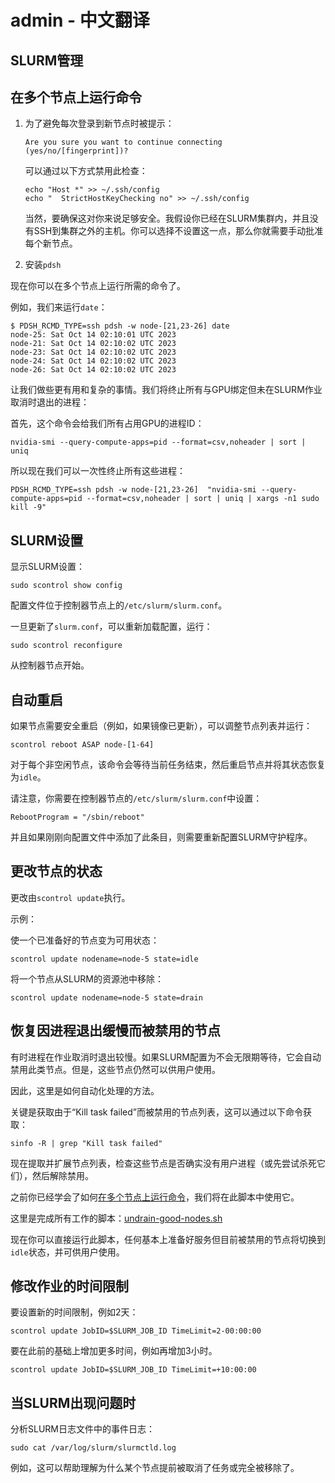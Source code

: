 # admin - 中文翻译

## SLURM管理

## 在多个节点上运行命令

1. 为了避免每次登录到新节点时被提示：
    ```
    Are you sure you want to continue connecting (yes/no/[fingerprint])?
    ```
    可以通过以下方式禁用此检查：
    ``` 
    echo "Host *" >> ~/.ssh/config
    echo "  StrictHostKeyChecking no" >> ~/.ssh/config
    ```
    当然，要确保这对你来说足够安全。我假设你已经在SLURM集群内，并且没有SSH到集群之外的主机。你可以选择不设置这一点，那么你就需要手动批准每个新节点。

2. 安装`pdsh`

现在你可以在多个节点上运行所需的命令了。

例如，我们来运行`date`：

```
$ PDSH_RCMD_TYPE=ssh pdsh -w node-[21,23-26] date
node-25: Sat Oct 14 02:10:01 UTC 2023
node-21: Sat Oct 14 02:10:02 UTC 2023
node-23: Sat Oct 14 02:10:02 UTC 2023
node-24: Sat Oct 14 02:10:02 UTC 2023
node-26: Sat Oct 14 02:10:02 UTC 2023
```

让我们做些更有用和复杂的事情。我们将终止所有与GPU绑定但未在SLURM作业取消时退出的进程：

首先，这个命令会给我们所有占用GPU的进程ID：

``` 
nvidia-smi --query-compute-apps=pid --format=csv,noheader | sort | uniq
```

所以现在我们可以一次性终止所有这些进程：

``` 
PDSH_RCMD_TYPE=ssh pdsh -w node-[21,23-26]  "nvidia-smi --query-compute-apps=pid --format=csv,noheader | sort | uniq | xargs -n1 sudo kill -9"
```

## SLURM设置

显示SLURM设置：

``` 
sudo scontrol show config
```

配置文件位于控制器节点上的`/etc/slurm/slurm.conf`。

一旦更新了`slurm.conf`，可以重新加载配置，运行：
``` 
sudo scontrol reconfigure
```
从控制器节点开始。

## 自动重启

如果节点需要安全重启（例如，如果镜像已更新），可以调整节点列表并运行：

``` 
scontrol reboot ASAP node-[1-64]
```

对于每个非空闲节点，该命令会等待当前任务结束，然后重启节点并将其状态恢复为`idle`。

请注意，你需要在控制器节点的`/etc/slurm/slurm.conf`中设置：
``` 
RebootProgram = "/sbin/reboot"
```
并且如果刚刚向配置文件中添加了此条目，则需要重新配置SLURM守护程序。

## 更改节点的状态

更改由`scontrol update`执行。

示例：

使一个已准备好的节点变为可用状态：
``` 
scontrol update nodename=node-5 state=idle
```

将一个节点从SLURM的资源池中移除：
``` 
scontrol update nodename=node-5 state=drain
```

## 恢复因进程退出缓慢而被禁用的节点

有时进程在作业取消时退出较慢。如果SLURM配置为不会无限期等待，它会自动禁用此类节点。但是，这些节点仍然可以供用户使用。

因此，这里是如何自动化处理的方法。

关键是获取由于“Kill task failed”而被禁用的节点列表，这可以通过以下命令获取：

``` 
sinfo -R | grep "Kill task failed"
```

现在提取并扩展节点列表，检查这些节点是否确实没有用户进程（或先尝试杀死它们），然后解除禁用。

之前你已经学会了如何[在多个节点上运行命令](#run-a-command-on-multiple-nodes)，我们将在此脚本中使用它。

这里是完成所有工作的脚本：[undrain-good-nodes.sh](./undrain-good-nodes.sh)

现在你可以直接运行此脚本，任何基本上准备好服务但目前被禁用的节点将切换到`idle`状态，并可供用户使用。

## 修改作业的时间限制

要设置新的时间限制，例如2天：
``` 
scontrol update JobID=$SLURM_JOB_ID TimeLimit=2-00:00:00
```

要在此前的基础上增加更多时间，例如再增加3小时。
``` 
scontrol update JobID=$SLURM_JOB_ID TimeLimit=+10:00:00
```

## 当SLURM出现问题时

分析SLURM日志文件中的事件日志：
``` 
sudo cat /var/log/slurm/slurmctld.log
```

例如，这可以帮助理解为什么某个节点提前被取消了任务或完全被移除了。
